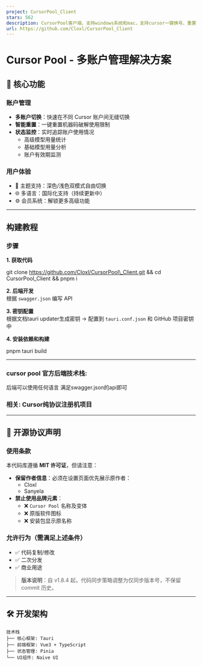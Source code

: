 ```yaml
---
project: CursorPool_Client
stars: 562
description: CursorPool客户端，支持windows系统和mac，支持cursor一键换号、重置机器码、禁用Cursor自动更新
url: https://github.com/Cloxl/CursorPool_Client
---
```


Cursor Pool - 多账户管理解决方案
=======================

🌟 核心功能
-------

### 账户管理

-   **多账户切换**：快速在不同 Cursor 账户间无缝切换
-   **智能重置**：一键重置机器码破解使用限制
-   **状态监控**：实时追踪账户使用情况
    -   高级模型用量统计
    -   基础模型用量分析
    -   账户有效期监测

### 用户体验

-   🎨 主题支持：深色/浅色双模式自由切换
-   🌐 多语言：国际化支持（持续更新中）
-   ⚙️ 会员系统：解锁更多高级功能

* * *

构建教程
----

### 步骤

**1\. 获取代码**

git clone https://github.com/Cloxl/CursorPool\_Client.git && cd CursorPool\_Client && pnpm i

**2\. 后端开发**  
根据 `swagger.json` 编写 API

**3\. 密钥配置**  
根据文档tauri updater生成密钥 → 配置到 `tauri.conf.json` 和 GitHub 项目密钥中

**4\. 安装依赖和构建**

pnpm tauri build

* * *

### cursor pool 官方后端技术栈:

后端可以使用任何语言 满足swagger.json的api即可

### **相关**: Cursor纯协议注册机项目

* * *

📜 开源协议声明
---------

### 使用条款

本代码库遵循 **MIT 许可证**，但请注意：

-   **保留作者信息**：必须在设置页面优先展示原作者：
    -   Cloxl
    -   Sanyela
-   **禁止使用品牌元素**：
    -   ❌ `Cursor Pool` 名称及变体
    -   ❌ 原版软件图标
    -   ❌ 安装包显示原名称

### 允许行为（需满足上述条件）

-   ✅ 代码复制/修改
-   ✅ 二次分发
-   ✅ 商业用途

> **版本说明**：自 v1.8.4 起，代码同步策略调整为仅同步版本号，不保留 commit 历史。

* * *

🛠️ 开发架构
--------

```
技术栈
├── 核心框架: Tauri
├── 前端框架: Vue3 + TypeScript
├── 状态管理: Pinia
└── UI组件: Naive UI
```
